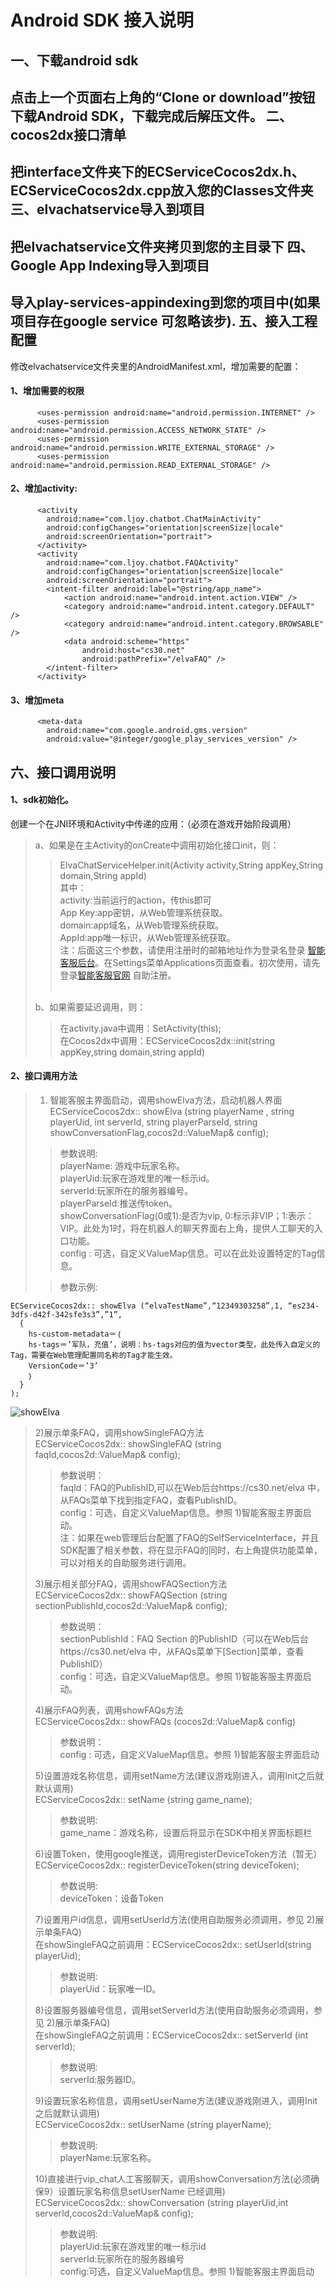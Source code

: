 Android SDK 接入说明
=====
一、下载android sdk
------
  点击上一个页面右上角的“Clone or download”按钮下载Android SDK，下载完成后解压文件。
二、cocos2dx接口清单
------
  把interface文件夹下的ECServiceCocos2dx.h、ECServiceCocos2dx.cpp放入您的Classes文件夹
三、elvachatservice导入到项目
------
  把elvachatservice文件夹拷贝到您的主目录下
四、Google App Indexing导入到项目
------
  导入play-services-appindexing到您的项目中(如果项目存在google service 可忽略该步).
五、接入工程配置
------
  修改elvachatservice文件夹里的AndroidManifest.xml，增加需要的配置：    
  
#### 1、增加需要的权限     
          <uses-permission android:name="android.permission.INTERNET" />
          <uses-permission android:name="android.permission.ACCESS_NETWORK_STATE" />
          <uses-permission android:name="android.permission.WRITE_EXTERNAL_STORAGE" />
          <uses-permission android:name="android.permission.READ_EXTERNAL_STORAGE" />

#### 2、增加activity:          
          <activity
            android:name="com.ljoy.chatbot.ChatMainActivity"
            android:configChanges="orientation|screenSize|locale"
            android:screenOrientation="portrait">
          </activity>
          <activity
            android:name="com.ljoy.chatbot.FAQActivity"
            android:configChanges="orientation|screenSize|locale"
            android:screenOrientation="portrait">
            <intent-filter android:label="@string/app_name">
                <action android:name="android.intent.action.VIEW" />
                <category android:name="android.intent.category.DEFAULT" />
                <category android:name="android.intent.category.BROWSABLE" />
                <data android:scheme="https"
                    android:host="cs30.net"
                    android:pathPrefix="/elvaFAQ" />
            </intent-filter>
          </activity>

#### 3、增加meta        
          <meta-data
            android:name="com.google.android.gms.version"
            android:value="@integer/google_play_services_version" />
六、接口调用说明
------
#### 1、sdk初始化。
   创建一个在JNI环境和Activity中传递的应用：（必须在游戏开始阶段调用）<br />
> a、如果是在主Activity的onCreate中调用初始化接口init，则：<br />
> > ElvaChatServiceHelper.init(Activity activity,String appKey,String domain,String appId) <br />
              其中：<br />
              activity:当前运行的action，传this即可<br />
              App Key:app密钥，从Web管理系统获取。<br />
              domain:app域名，从Web管理系统获取。<br />
              AppId:app唯一标识，从Web管理系统获取。<br />
> 注：后面这三个参数，请使用注册时的邮箱地址作为登录名登录 [智能客服后台](https://cs30.net/elva)。在Settings菜单Applications页面查看。初次使用，请先登录[智能客服官网](http://cs30.net/index.html) 自助注册。<br /> <br />
> 
> b、如果需要延迟调用，则：<br />
> > 在activity.java中调用：SetActivity(this);<br />
            在Cocos2dx中调用：ECServiceCocos2dx::init(string appKey,string domain,string appId)<br />   
          
#### 2、接口调用方法
> 1) 智能客服主界面启动，调用showElva方法，启动机器人界面<br />
            ECServiceCocos2dx:: showElva (string playerName , string playerUid, int serverId, string playerParseId, string showConversationFlag,cocos2d::ValueMap& config); <br />
> > 参数说明:<br />
              playerName: 游戏中玩家名称。<br />
              playerUid:玩家在游戏里的唯一标示id。<br />
              serverId:玩家所在的服务器编号。<br />
              playerParseId:推送传token。<br />
              showConversationFlag(0或1):是否为vip, 0:标示非VIP；1:表示：VIP。此处为1时，将在机器人的聊天界面右上角，提供人工聊天的入口功能。<br />
              config : 可选，自定义ValueMap信息。可以在此处设置特定的Tag信息。<br />
> 
> > 参数示例: <br />    

    ECServiceCocos2dx:: showElva (“elvaTestName”,“12349303258”,1, “es234-3dfs-d42f-342sfe3s3”,”1”,
      { 
        hs-custom-metadata＝｛
        hs-tags＝’军队，充值’，说明：hs-tags对应的值为vector类型，此处传入自定义的Tag，需要在Web管理配置同名称的Tag才能生效。
        VersionCode＝’3’
        ｝
      }
    );
   ![showElva](https://github.com/CS30-NET/Pictures/blob/master/showElva-CN.png "showElva") <br />
> 
> 2)展示单条FAQ，调用showSingleFAQ方法<br />
  ECServiceCocos2dx:: showSingleFAQ (string faqId,cocos2d::ValueMap& config);
> > 参数说明：<br />
              faqId：FAQ的PublishID,可以在Web后台https://cs30.net/elva 中，从FAQs菜单下找到指定FAQ，查看PublishID。<br />
              config：可选，自定义ValueMap信息。参照 1)智能客服主界面启动。<br />
> > 注：如果在web管理后台配置了FAQ的SelfServiceInterface，并且SDK配置了相关参数，将在显示FAQ的同时，右上角提供功能菜单，可以对相关的自助服务进行调用。<br />
> 
> 3)展示相关部分FAQ，调用showFAQSection方法<br />
  ECServiceCocos2dx:: showFAQSection (string sectionPublishId,cocos2d::ValueMap& config);<br />
> > 参数说明：<br />
sectionPublishId：FAQ Section 的PublishID（可以在Web后台https://cs30.net/elva 中，从FAQs菜单下[Section]菜单，查看PublishID）<br />
config：可选，自定义ValueMap信息。参照 1)智能客服主界面启动。<br />       
> 
> 4)展示FAQ列表，调用showFAQs方法<br />
  ECServiceCocos2dx:: showFAQs (cocos2d::ValueMap& config)<br />
> > 参数说明：<br />
config : 可选，自定义ValueMap信息。参照 1)智能客服主界面启动<br />
> 
> 5)设置游戏名称信息，调用setName方法(建议游戏刚进入，调用Init之后就默认调用)<br />
  ECServiceCocos2dx:: setName (string game_name);<br />
> > 参数说明:<br />
game_name：游戏名称，设置后将显示在SDK中相关界面标题栏<br />
> 
> 6)设置Token，使用google推送，调用registerDeviceToken方法（暂无）<br />
  ECServiceCocos2dx:: registerDeviceToken(string deviceToken);<br />
> >参数说明:<br />
deviceToken：设备Token<br />
> 
> 7)设置用户id信息，调用setUserId方法(使用自助服务必须调用，参见 2)展示单条FAQ)<br />
  在showSingleFAQ之前调用：ECServiceCocos2dx:: setUserId(string playerUid);<br />
> > 参数说明:<br />
playerUid：玩家唯一ID。<br />
> 
> 8)设置服务器编号信息，调用setServerId方法(使用自助服务必须调用，参见 2)展示单条FAQ)<br />
  在showSingleFAQ之前调用：ECServiceCocos2dx:: setServerId (int serverId);<br />
> > 参数说明:<br />
serverId:服务器ID。<br />
> 
> 9)设置玩家名称信息，调用setUserName方法(建议游戏刚进入，调用Init之后就默认调用)<br />
  ECServiceCocos2dx:: setUserName (string playerName);<br />
> > 参数说明:<br />
playerName:玩家名称。<br />
> 
> 10)直接进行vip_chat人工客服聊天，调用showConversation方法(必须确保9）设置玩家名称信息setUserName 已经调用)<br />
  ECServiceCocos2dx:: showConversation (string playerUid,int serverId,cocos2d::ValueMap& config);<br />
> > 参数说明:<br />
playerUid:玩家在游戏里的唯一标示id<br />
serverId:玩家所在的服务器编号<br />
config:可选，自定义ValueMap信息。参照 1)智能客服主界面启动<br />
